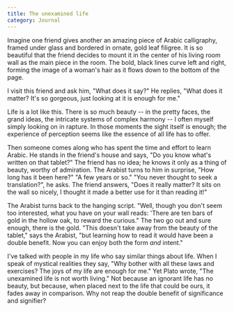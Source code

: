 ```yaml
---
title: The unexamined life
category: Journal
---
```


Imagine one friend gives another an amazing piece of Arabic calligraphy,
framed under glass and bordered in ornate, gold leaf filigree.  It is so
beautiful that the friend decides to mount it in the center of his
living room wall as the main piece in the room.  The bold, black lines
curve left and right, forming the image of a woman's hair as it flows
down to the bottom of the page.

I visit this friend and ask him, "What does it say?"  He replies, "What
does it matter?  It's so gorgeous, just looking at it is enough for me."

Life is a lot like this.  There is so much beauty -- in the pretty
faces, the grand ideas, the intricate systems of complex harmony -- I
often myself simply looking on in rapture.  In those moments the sight
itself is enough; the experience of perception seems like the essence of
all life has to offer.

Then someone comes along who has spent the time and effort to learn
Arabic.  He stands in the friend's house and says, "Do you know what's
written on that tablet?"  The friend has no idea; he knows it only as a
thing of beauty, worthy of admiration.  The Arabist turns to him in
surprise, "How long has it been here?"  "A few years or so."  "You never
thought to seek a translation?", he asks.  The friend answers, "Does it
really matter?  It sits on the wall so nicely, I thought it made a
better use for it than reading it!"

The Arabist turns back to the hanging script.  "Well, though you don't
seem too interested, what you have on your wall reads: 'There are ten
bars of gold in the hollow oak, to reward the curious."  The two go out
and sure enough, there is the gold.  "This doesn't take away from the
beauty of the tablet," says the Arabist, "but learning how to read it
would have been a double benefit.  Now you can enjoy both the form *and*
intent."

I've talked with people in my life who say similar things about life.
When I speak of mystical realities they say, "Why bother with all these
laws and exercises?  The joys of my life are enough for me."  Yet Plato
wrote, "The unexamined life is not worth living."  Not because an
ignorant life has no beauty, but because, when placed next to the life
that could be ours, it fades away in comparison.  Why not reap the
double benefit of significance and signifier?


